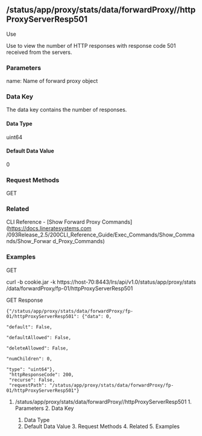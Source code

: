 ## /status/app/proxy/stats/data/forwardProxy/<name>/httpProxyServerResp501

Use

Use to view the number of HTTP responses with response code 501 received from
the servers.

### Parameters

name: Name of forward proxy object

### Data Key

The data key contains the number of responses.

#### Data Type

uint64

#### Default Data Value

0

### Request Methods

GET

### Related

CLI Reference - [Show Forward Proxy Commands](https://docs.lineratesystems.com
/093Release_2.5/200CLI_Reference_Guide/Exec_Commands/Show_Commands/Show_Forwar
d_Proxy_Commands)

### Examples

GET

curl -b cookie.jar -k https://host-70:8443/lrs/api/v1.0/status/app/proxy/stats
/data/forwardProxy/fp-01/httpProxyServerResp501

GET Response

    
    {"/status/app/proxy/stats/data/forwardProxy/fp-01/httpProxyServerResp501": {"data": 0,
                                                                                 "default": False,
                                                                                 "defaultAllowed": False,
                                                                                 "deleteAllowed": False,
                                                                                 "numChildren": 0,
                                                                                 "type": "uint64"},
     "httpResponseCode": 200,
     "recurse": False,
     "requestPath": "/status/app/proxy/stats/data/forwardProxy/fp-01/httpProxyServerResp501"}
    

  1. /status/app/proxy/stats/data/forwardProxy/<name>/httpProxyServerResp501
    1. Parameters
    2. Data Key
      1. Data Type
      2. Default Data Value
    3. Request Methods
    4. Related
    5. Examples

